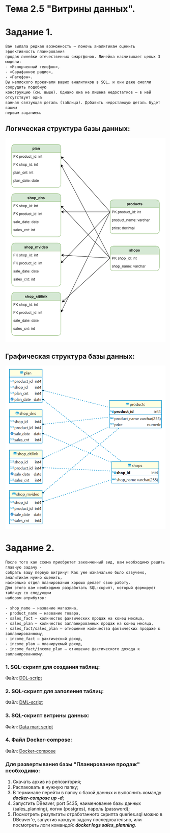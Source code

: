 # Тема 2.5 "Витрины данных".
# Задание 1. 

```
Вам выпала редкая возможность — помочь аналитикам оценить эффективность планирования 
продаж линейки отечественных смартфонов. Линейка насчитывает целых 3 модели: 
- «Испорченный телефон», 
- «Сарафанное радио», 
- «Патефон». 
Вы неплохого прокачали ваших аналитиков в SQL, и они даже смогли соорудить подобную 
конструкцию (см. выше). Однако она не лишена недостатков — в ней отсутствует одна 
важная связующая деталь (таблица). Добавить недостающую деталь будет вашим 
первым заданием.
```

## Логическая структура базы данных:

![Logic structure](retail_structure.png)

## Графическая структура базы данных:

![Graphic structure](retail_structure_dbeaver.png)

# Задание 2. 
```
После того как схема приобретет законченный вид, вам необходимо решить главную задачу - 
собрать вашу первую витрину! Как уже изначально было озвучено, аналитикам нужно оценить, 
насколько отдел планирования хорошо делает свою работу. 
Для этого вам необходимо разработать SQL-скрипт, который формирует таблицу со следующим 
набором атрибутов:

- shop_name — название магазина,
- product_name — название товара,
- sales_fact — количество фактических продаж на конец месяца,
- sales_plan — количество запланированных продаж на конец месяца,
- sales_fact/sales_plan — отношение количества фактических продаже к запланированному,
- income_fact — фактический доход,
- income_plan — планируемый доход,
- income_fact/income_plan — отношение фактического дохода к запланированному.
```

### 1. SQL-скрипт для создания таблиц:
Файл: [DDL-script](sql_scripts/ddl/1_ddl.sql)

### 2. SQL-скрипт для заполения таблиц:
Файл: [DML-script](sql_scripts/dml/2_dml.sql)

### 3. SQL-скрипт витрины данных:
Файл: [Data mart script](sql_scripts/3_data_mart.sql)

### 4. Файл Docker-compose:
Файл: [Docker-compose](docker-compose.yml)


### Для развертывания базы "Планирование продаж" необходимо:
1. Скачать архив из репозитория;
2. Распаковать в нужную папку;
3. В терминале перейти в папку с базой данных и выполнить команду ***docker-compose up -d***;
4. Запустить DBeaver, port 5435, наименование базы данных (sales_planning), логин (postgres), пароль (password);
5. Посмотреть результаты отработанного скрипта queries.sql можно в DBeaver'е, запустив каждую задачу последовательно, или посмотреть логи командой: ***docker logs sales_planning***.
